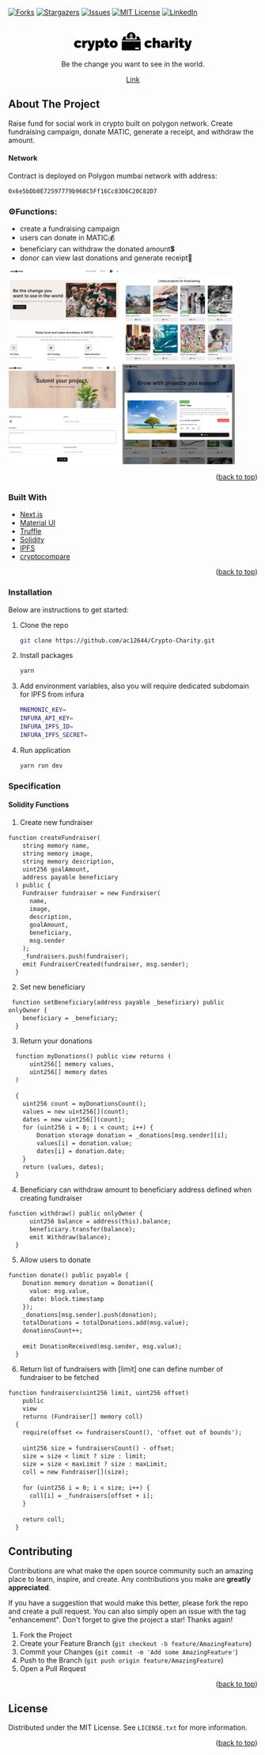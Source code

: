 <!-- PROJECT SHIELDS -->

[![Forks][forks-shield]][forks-url]
[![Stargazers][stars-shield]][stars-url]
[![Issues][issues-shield]][issues-url]
[![MIT License][license-shield]][license-url]
[![LinkedIn][linkedin-shield]][linkedin-url]

<!-- PROJECT LOGO -->
<br />
<div align="center">
<picture>
  <source media="(prefers-color-scheme: dark)" srcset="images/crypto-charity-dark.png">
  <img alt="Text changing depending on mode. Light: 'So light!' Dark: 'So dark!'" src="images/crypto-charity-light.png" width="240" height="40">
</picture>

  <p align="center">
    Be the change you want to see in the world.
  </p>
  
  
  <a href="https://fundraising-dapp-5xq63w17f-ac12644.vercel.app/">Link</a> 
</div>

<!-- ABOUT THE PROJECT -->

## About The Project

<p align="left">
    Raise fund for social work in crypto built on polygon network. Create fundraising campaign, donate MATIC, generate a receipt, and withdraw the amount.
</p>

#### Network

Contract is deployed on Polygon mumbai network with address:

```sh
0x6e5bDb0E72597779b968C5Ff16Cc83D6C20C82D7
```

### ⚙️Functions:

- create a fundraising campaign
- users can donate in MATIC💰
- beneficiary can withdraw the donated amount💲
- donor can view last donations and generate receipt🧾

<img src="images/Prev1.png" width="45%"></img>
<img src="images/Prev2.png" width="45%"></img>
<img src="images/Prev3.png" width="45%"></img>
<img src="images/Prev4.png" width="45%"></img>

<p align="right">(<a href="#top">back to top</a>)</p>

### Built With

- [Next.js](https://nextjs.org/)
- [Material UI](https://mui.com/)
- [Truffle](https://trufflesuite.com/)
- [Solidity](https://docs.soliditylang.org/)
- [IPFS](https://ipfs.tech/)
- [cryptocompare](https://github.com/exodusmovement/cryptocompare)

<p align="right">(<a href="#top">back to top</a>)</p>

### Installation

Below are instructions to get started:

1. Clone the repo
   ```sh
   git clone https://github.com/ac12644/Crypto-Charity.git
   ```
2. Install packages
   ```sh
   yarn
   ```
3. Add environment variables, also you will require dedicated subdomain for IPFS from infura

   ```sh
   MNEMONIC_KEY=
   INFURA_API_KEY=
   INFURA_IPFS_ID=
   INFURA_IPFS_SECRET=
   ```

4. Run application
   ```sh
   yarn run dev
   ```

### Specification

#### Solidity Functions

1. Create new fundraiser

```solidity
function createFundraiser(
    string memory name,
    string memory image,
    string memory description,
    uint256 goalAmount,
    address payable beneficiary
  ) public {
    Fundraiser fundraiser = new Fundraiser(
      name,
      image,
      description,
      goalAmount,
      beneficiary,
      msg.sender
    );
    _fundraisers.push(fundraiser);
    emit FundraiserCreated(fundraiser, msg.sender);
  }
```

2. Set new beneficiary

```solidity
 function setBeneficiary(address payable _beneficiary) public onlyOwner {
    beneficiary = _beneficiary;
  }
```

3. Return your donations

```solidity
  function myDonations() public view returns (
      uint256[] memory values,
      uint256[] memory dates
  )

  {
    uint256 count = myDonationsCount();
    values = new uint256[](count);
    dates = new uint256[](count);
    for (uint256 i = 0; i < count; i++) {
        Donation storage donation = _donations[msg.sender][i];
        values[i] = donation.value;
        dates[i] = donation.date;
    }
    return (values, dates);
  }
```

4. Beneficiary can withdraw amount to beneficiary address defined when creating fundraiser

```solidity
function withdraw() public onlyOwner {
      uint256 balance = address(this).balance;
      beneficiary.transfer(balance);
      emit Withdraw(balance);
  }
```

5. Allow users to donate

```solidity
function donate() public payable {
    Donation memory donation = Donation({
      value: msg.value,
      date: block.timestamp
    });
    _donations[msg.sender].push(donation);
    totalDonations = totalDonations.add(msg.value);
    donationsCount++;

    emit DonationReceived(msg.sender, msg.value);
  }

```

6. Return list of fundraisers with [limit] one can define number of fundraiser to be fetched

```solidity
function fundraisers(uint256 limit, uint256 offset)
    public
    view
    returns (Fundraiser[] memory coll)
  {
    require(offset <= fundraisersCount(), 'offset out of bounds');

    uint256 size = fundraisersCount() - offset;
    size = size < limit ? size : limit;
    size = size < maxLimit ? size : maxLimit;
    coll = new Fundraiser[](size);

    for (uint256 i = 0; i < size; i++) {
      coll[i] = _fundraisers[offset + i];
    }

    return coll;
  }
```

<!-- CONTRIBUTING -->

## Contributing

Contributions are what make the open source community such an amazing place to learn, inspire, and create. Any contributions you make are **greatly appreciated**.

If you have a suggestion that would make this better, please fork the repo and create a pull request. You can also simply open an issue with the tag "enhancement".
Don't forget to give the project a star! Thanks again!

1. Fork the Project
2. Create your Feature Branch (`git checkout -b feature/AmazingFeature`)
3. Commit your Changes (`git commit -m 'Add some AmazingFeature'`)
4. Push to the Branch (`git push origin feature/AmazingFeature`)
5. Open a Pull Request

<p align="right">(<a href="#top">back to top</a>)</p>
 
 
<!-- LICENSE -->
## License

Distributed under the MIT License. See `LICENSE.txt` for more information.

<p align="right">(<a href="#top">back to top</a>)</p>

<!-- MARKDOWN LINKS & IMAGES -->

[forks-shield]: https://img.shields.io/github/forks/ac12644/Crypto-Charity?style=for-the-badge
[forks-url]: https://github.com/ac12644/Crypto-Charity/network/members
[stars-shield]: https://img.shields.io/github/stars/ac12644/Crypto-Charity?style=for-the-badge
[stars-url]: https://github.com/ac12644/Crypto-Charity/stargazers
[issues-shield]: https://img.shields.io/github/issues/ac12644/Crypto-Charity?style=for-the-badge
[issues-url]: https://github.com/ac12644/Crypto-Charity/issues
[license-shield]: https://img.shields.io/github/license/ac12644/Crypto-Charity?style=for-the-badge
[license-url]: https://github.com/ac12644/Crypto-Charity/blob/master/LICENSE.txt
[linkedin-shield]: https://img.shields.io/badge/-LinkedIn-black.svg?style=for-the-badge&logo=linkedin&colorB=555
[linkedin-url]: https://www.linkedin.com/in/ac12644/
